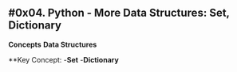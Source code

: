 #0x04. Python - More Data Structures: Set, Dictionary
---
**Concepts**
**Data Structures**

**Key Concept:
-**Set**
-**Dictionary** 
